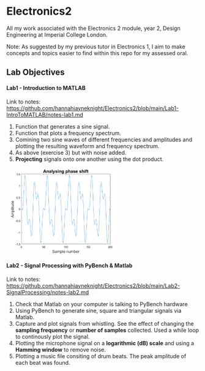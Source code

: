 # Electronics2

All my work associated with the Electronics 2 module, year 2, Design Engineering at Imperial College London.

Note: As suggested by my previous tutor in Electronics 1, I aim to make concepts and topics easier to find within this repo for my assessed oral.


## Lab Objectives

#### Lab1 - Introduction to MATLAB

Link to notes: https://github.com/hannahjayneknight/Electronics2/blob/main/Lab1-IntroToMATLAB/notes-lab1.md <br />

1. Function that generates a sine signal.
2. Function that plots a frequency spectrum.
3. Comining two sine waves of different frequencies and amplitudes and plotting the resulting waveform and frequency spectrum.
4. As above (exercise 3) but with noise added.
5. **Projecting** signals onto one another using the dot product. <br />

<img src="Lab1-IntroToMATLAB/analysing_phase_shift.png" alt="Phase shifted" width="300"/>

#### Lab2 - Signal Processing with PyBench & Matlab

Link to notes: https://github.com/hannahjayneknight/Electronics2/blob/main/Lab2-SignalProcessing/notes-lab2.md <br />

1. Check that Matlab on your computer is talking to PyBench hardware
2. Using PyBench to generate sine, square and triangular signals via Matlab.
3. Capture and plot signals from whistling. See the effect of changing the **sampling frequency** or **number of samples** collected. Used a while loop to continously plot the signal.
4. Plotting the microphone signal on a **logarithmic (dB) scale** and using a **Hamming window** to remove noise.
5. Plotting a music file consiting of drum beats. The peak amplitude of each beat was found.
